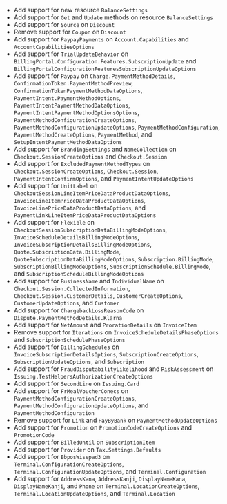 * Add support for new resource `BalanceSettings`
* Add support for `Get` and `Update` methods on resource `BalanceSettings`
* Add support for `Source` on `Discount`
* Remove support for `Coupon` on `Discount`
* Add support for `PaypayPayments` on `Account.Capabilities` and `AccountCapabilitiesOptions`
* Add support for `TrialUpdateBehavior` on `BillingPortal.Configuration.Features.SubscriptionUpdate` and `BillingPortalConfigurationFeaturesSubscriptionUpdateOptions`
* Add support for `Paypay` on `Charge.PaymentMethodDetails`, `ConfirmationToken.PaymentMethodPreview`, `ConfirmationTokenPaymentMethodDataOptions`, `PaymentIntent.PaymentMethodOptions`, `PaymentIntentPaymentMethodDataOptions`, `PaymentIntentPaymentMethodOptionsOptions`, `PaymentMethodConfigurationCreateOptions`, `PaymentMethodConfigurationUpdateOptions`, `PaymentMethodConfiguration`, `PaymentMethodCreateOptions`, `PaymentMethod`, and `SetupIntentPaymentMethodDataOptions`
* Add support for `BrandingSettings` and `NameCollection` on `Checkout.SessionCreateOptions` and `Checkout.Session`
* Add support for `ExcludedPaymentMethodTypes` on `Checkout.SessionCreateOptions`, `Checkout.Session`, `PaymentIntentConfirmOptions`, and `PaymentIntentUpdateOptions`
* Add support for `UnitLabel` on `CheckoutSessionLineItemPriceDataProductDataOptions`, `InvoiceLineItemPriceDataProductDataOptions`, `InvoiceLinePriceDataProductDataOptions`, and `PaymentLinkLineItemPriceDataProductDataOptions`
* Add support for `Flexible` on `CheckoutSessionSubscriptionDataBillingModeOptions`, `InvoiceScheduleDetailsBillingModeOptions`, `InvoiceSubscriptionDetailsBillingModeOptions`, `Quote.SubscriptionData.BillingMode`, `QuoteSubscriptionDataBillingModeOptions`, `Subscription.BillingMode`, `SubscriptionBillingModeOptions`, `SubscriptionSchedule.BillingMode`, and `SubscriptionScheduleBillingModeOptions`
* Add support for `BusinessName` and `IndividualName` on `Checkout.Session.CollectedInformation`, `Checkout.Session.CustomerDetails`, `CustomerCreateOptions`, `CustomerUpdateOptions`, and `Customer`
* Add support for `ChargebackLossReasonCode` on `Dispute.PaymentMethodDetails.Klarna`
* Add support for `NetAmount` and `ProrationDetails` on `InvoiceItem`
* Remove support for `Iterations` on `InvoiceScheduleDetailsPhaseOptions` and `SubscriptionSchedulePhaseOptions`
* Add support for `BillingSchedules` on `InvoiceSubscriptionDetailsOptions`, `SubscriptionCreateOptions`, `SubscriptionUpdateOptions`, and `Subscription`
* Add support for `FraudDisputabilityLikelihood` and `RiskAssessment` on `Issuing.TestHelpersAuthorizationCreateOptions`
* Add support for `SecondLine` on `Issuing.Card`
* Add support for `FrMealVoucherConecs` on `PaymentMethodConfigurationCreateOptions`, `PaymentMethodConfigurationUpdateOptions`, and `PaymentMethodConfiguration`
* Remove support for `Link` and `PayByBank` on `PaymentMethodUpdateOptions`
* Add support for `Promotion` on `PromotionCodeCreateOptions` and `PromotionCode`
* Add support for `BilledUntil` on `SubscriptionItem`
* Add support for `Provider` on `Tax.Settings.Defaults`
* Add support for `BbposWisepad3` on `Terminal.ConfigurationCreateOptions`, `Terminal.ConfigurationUpdateOptions`, and `Terminal.Configuration`
* Add support for `AddressKana`, `AddressKanji`, `DisplayNameKana`, `DisplayNameKanji`, and `Phone` on `Terminal.LocationCreateOptions`, `Terminal.LocationUpdateOptions`, and `Terminal.Location`